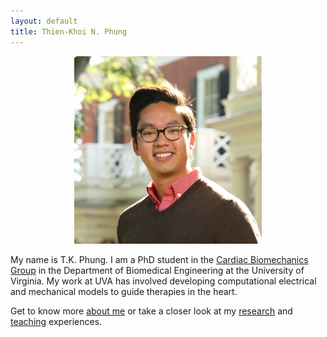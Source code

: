 ```yaml
---
layout: default
title: Thien-Khoi N. Phung
---
```


<center><img src="/assets/img/headshot.jpg" width="300" height="300"></center>

My name is T.K. Phung. I am a PhD student in the [Cardiac Biomechanics Group](http://www.bme.virginia.edu/holmes/) in the Department of Biomedical Engineering at the University of Virginia. My work at UVA has involved developing computational electrical and mechanical models to guide therapies in the heart.


Get to know more [about me](/about_me.html) or take a closer look at my [research](/research.html) and [teaching](/teaching.html) experiences.
